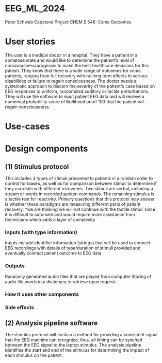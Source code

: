 # EEG_ML_2024
Peter Schwab Capstone Project CHEM E 546: Coma Outcomes

# User stories
The user is a medical doctor in a hospital. They have a patient in a comatose state and would like to determine the patient's level of consciousness/prognosis to make the best healthcare decisions for this patient. They know that there is a wide range of outcomes for coma patients, ranging from full recovery with no long term effects to serious disabilities or failure to regain consciousness. The doctor needs a systematic approach to discern the severity of the patient's case based on EEG responses to uniform, randomized auditory or tactile perturbations. They will use the software to input patient EEG data and will recieve a numerical probability score of likelihood outof 100 that the patient will regain consciousness.

# Use-cases


# Design components
## (1) Stimulus protocol
This includes 3 types of stimuli presented to patients in a random order to control for biases, as well as for comparison between stimuli to determine if they correlate with different recoveries. Two stimuli are verbal, including a stream or words in recorded spoken commands. The remaining stimulus is a tactile test for reactivity. Primary questions that this protocol may answer is whether these paradigms are measuring different parts of patient recovery. *we are thinking we will not continue with the tactile stimuli since it is difficult to automate and would require more assistance from technicians which adds a layer of complexity

### Inputs (with type information)
Inputs include identifier information (strings) that will be used to connect EEG recordings with details of type/duration of stimuli provided and eventually connect patient outcome to EEG data

### Outputs
Randomly generated audio files that are played from computer
Storing of audio file words in a dictionary to retrieve upon request

### How it uses other components

### Side effects

## (2) Analysis pipeline software
The stimulus protocol will contain a method for providing a consistent signal that the EEG machine can recognize; thus, all timing can be synched between the EEG signal to the laptop stimulus. The analysis pipeline identifies the start and end of the stimulus for determining the impact of each stimulus on the patient.
